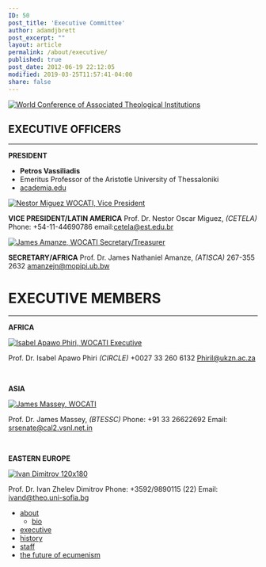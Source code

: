 ```yaml
---
ID: 50
post_title: 'Executive Committee'
author: adamdjbrett
post_excerpt: ""
layout: article
permalink: /about/executive/
published: true
post_date: 2012-06-19 22:12:05
modified: 2019-03-25T11:57:41-04:00
share: false
---
```

[![World Conference of Associated Theological Institutions](https://wocati.org/wp-content/uploads/2012/06/WOCATI-logo.png "WOCATI logo")](https://wocati.org/wp-content/uploads/2012/06/WOCATI-logo.png)

## EXECUTIVE OFFICERS

* * *

**PRESIDENT**

- **Petros Vassiliadis**
- Emeritus Professor of the Aristotle University of Thessaloniki
- [academia.edu](http://auth.academia.edu/PetrosVassiliadis)


[![](https://wocati.org/wp-content/uploads/2012/06/Nestor-Miguez-120x140.jpg "Nestor Miguez WOCATI, Vice President")](https://wocati.org/wp-content/uploads/2012/06/Nestor-Miguez-120x140.jpg)

**VICE PRESIDENT/LATIN AMERICA** Prof. Dr. Nestor Oscar Miguez, _(CETELA)_ Phone: +54-11-44690786 email:cetela@est.edu.br    

[![](https://wocati.org/wp-content/uploads/2012/06/James_Amanze.png "James Amanze, WOCATI Secretary/Treasurer")](https://wocati.org/wp-content/uploads/2012/06/James_Amanze.png)

**SECRETARY/AFRICA** Prof. Dr. James Nathaniel Amanze, _(ATISCA)_ 267-355 2632 amanzejn@mopipi.ub.bw

# EXECUTIVE MEMBERS

* * *

**AFRICA**

[![](https://wocati.org/wp-content/uploads/2012/06/Isabel-Apawo-Phiri-120x110.jpg "Isabel Apawo Phiri, WOCATI Executive")](https://wocati.org/wp-content/uploads/2012/06/Isabel-Apawo-Phiri-120x110.jpg)

Prof. Dr. Isabel Apawo Phiri _(CIRCLE)_ +0027 33 260 6132 PhiriI@ukzn.ac.za

   

**ASIA**

[![](https://wocati.org/wp-content/uploads/2012/06/James-Massey-120x162.jpg "James Massey, WOCATI")](https://wocati.org/wp-content/uploads/2012/06/James-Massey-120x162.jpg)

Prof. Dr. James Massey, _(BTESSC)_ Phone: +91 33 26622692 Email: srsenate@cal2.vsnl.net.in

   

**EASTERN EUROPE**

[![](https://wocati.org/wp-content/uploads/2012/06/Ivan-Dimitrov-120x180.jpg "Ivan Dimitrov 120x180")](https://wocati.org/wp-content/uploads/2012/06/Ivan-Dimitrov-120x180.jpg)

Prof. Dr. Ivan Zhelev Dimitrov Phone: +3592/9890115 (22) Email: ivand@theo.uni-sofia.bg

- [about](/about/)
  - [bio](/about/bio/)
- [executive](/about/executive/)
- [history](/about/history/)
- [staff](/about/staff/)
- [the future of ecumenism](/about/the-future-of-ecumenism/)
